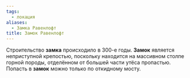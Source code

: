 ```yaml
---
tags:
  - локация
aliases:
  - Замка Равенлофт
title: Замок Равенлофт
---
```

Строительство **замка** происходило в 300-е годы. 
**Замок** является неприступной крепостью, поскольку находится на массивном столпе горной породы, отделённом от большей части утёса пропастью.  Попасть в **замок** можно только по откидному мосту.